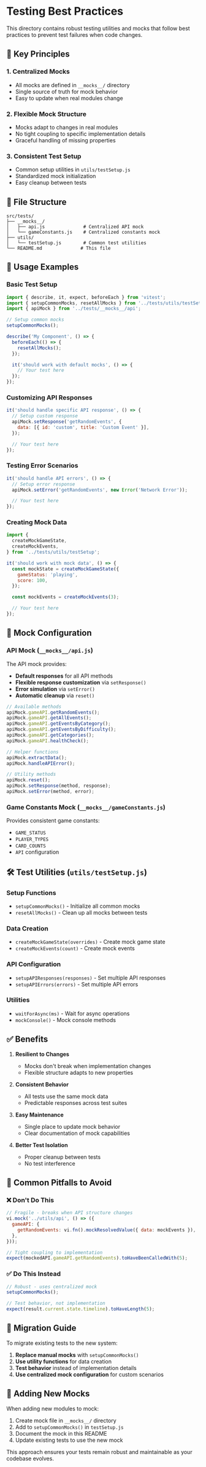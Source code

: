 # Testing Best Practices

This directory contains robust testing utilities and mocks that follow best practices to prevent test failures when code changes.

## 🎯 **Key Principles**

### 1. **Centralized Mocks**

- All mocks are defined in `__mocks__/` directory
- Single source of truth for mock behavior
- Easy to update when real modules change

### 2. **Flexible Mock Structure**

- Mocks adapt to changes in real modules
- No tight coupling to specific implementation details
- Graceful handling of missing properties

### 3. **Consistent Test Setup**

- Common setup utilities in `utils/testSetup.js`
- Standardized mock initialization
- Easy cleanup between tests

## 📁 **File Structure**

```
src/tests/
├── __mocks__/
│   ├── api.js              # Centralized API mock
│   └── gameConstants.js    # Centralized constants mock
├── utils/
│   └── testSetup.js        # Common test utilities
└── README.md              # This file
```

## 🚀 **Usage Examples**

### Basic Test Setup

```javascript
import { describe, it, expect, beforeEach } from 'vitest';
import { setupCommonMocks, resetAllMocks } from '../tests/utils/testSetup';
import { apiMock } from '../tests/__mocks__/api';

// Setup common mocks
setupCommonMocks();

describe('My Component', () => {
  beforeEach(() => {
    resetAllMocks();
  });

  it('should work with default mocks', () => {
    // Your test here
  });
});
```

### Customizing API Responses

```javascript
it('should handle specific API response', () => {
  // Setup custom response
  apiMock.setResponse('getRandomEvents', {
    data: [{ id: 'custom', title: 'Custom Event' }],
  });

  // Your test here
});
```

### Testing Error Scenarios

```javascript
it('should handle API errors', () => {
  // Setup error response
  apiMock.setError('getRandomEvents', new Error('Network Error'));

  // Your test here
});
```

### Creating Mock Data

```javascript
import {
  createMockGameState,
  createMockEvents,
} from '../tests/utils/testSetup';

it('should work with mock data', () => {
  const mockState = createMockGameState({
    gameStatus: 'playing',
    score: 100,
  });

  const mockEvents = createMockEvents(3);

  // Your test here
});
```

## 🔧 **Mock Configuration**

### API Mock (`__mocks__/api.js`)

The API mock provides:

- **Default responses** for all API methods
- **Flexible response customization** via `setResponse()`
- **Error simulation** via `setError()`
- **Automatic cleanup** via `reset()`

```javascript
// Available methods
apiMock.gameAPI.getRandomEvents();
apiMock.gameAPI.getAllEvents();
apiMock.gameAPI.getEventsByCategory();
apiMock.gameAPI.getEventsByDifficulty();
apiMock.gameAPI.getCategories();
apiMock.gameAPI.healthCheck();

// Helper functions
apiMock.extractData();
apiMock.handleAPIError();

// Utility methods
apiMock.reset();
apiMock.setResponse(method, response);
apiMock.setError(method, error);
```

### Game Constants Mock (`__mocks__/gameConstants.js`)

Provides consistent game constants:

- `GAME_STATUS`
- `PLAYER_TYPES`
- `CARD_COUNTS`
- `API` configuration

## 🛠 **Test Utilities (`utils/testSetup.js`)**

### Setup Functions

- `setupCommonMocks()` - Initialize all common mocks
- `resetAllMocks()` - Clean up all mocks between tests

### Data Creation

- `createMockGameState(overrides)` - Create mock game state
- `createMockEvents(count)` - Create mock events

### API Configuration

- `setupAPIResponses(responses)` - Set multiple API responses
- `setupAPIErrors(errors)` - Set multiple API errors

### Utilities

- `waitForAsync(ms)` - Wait for async operations
- `mockConsole()` - Mock console methods

## ✅ **Benefits**

1. **Resilient to Changes**
   - Mocks don't break when implementation changes
   - Flexible structure adapts to new properties

2. **Consistent Behavior**
   - All tests use the same mock data
   - Predictable responses across test suites

3. **Easy Maintenance**
   - Single place to update mock behavior
   - Clear documentation of mock capabilities

4. **Better Test Isolation**
   - Proper cleanup between tests
   - No test interference

## 🚨 **Common Pitfalls to Avoid**

### ❌ **Don't Do This**

```javascript
// Fragile - breaks when API structure changes
vi.mock('../utils/api', () => ({
  gameAPI: {
    getRandomEvents: vi.fn().mockResolvedValue({ data: mockEvents }),
  },
}));

// Tight coupling to implementation
expect(mockedAPI.gameAPI.getRandomEvents).toHaveBeenCalledWith(5);
```

### ✅ **Do This Instead**

```javascript
// Robust - uses centralized mock
setupCommonMocks();

// Test behavior, not implementation
expect(result.current.state.timeline).toHaveLength(5);
```

## 🔄 **Migration Guide**

To migrate existing tests to the new system:

1. **Replace manual mocks** with `setupCommonMocks()`
2. **Use utility functions** for data creation
3. **Test behavior** instead of implementation details
4. **Use centralized mock configuration** for custom scenarios

## 📝 **Adding New Mocks**

When adding new modules to mock:

1. Create mock file in `__mocks__/` directory
2. Add to `setupCommonMocks()` in `testSetup.js`
3. Document the mock in this README
4. Update existing tests to use the new mock

This approach ensures your tests remain robust and maintainable as your codebase evolves.

